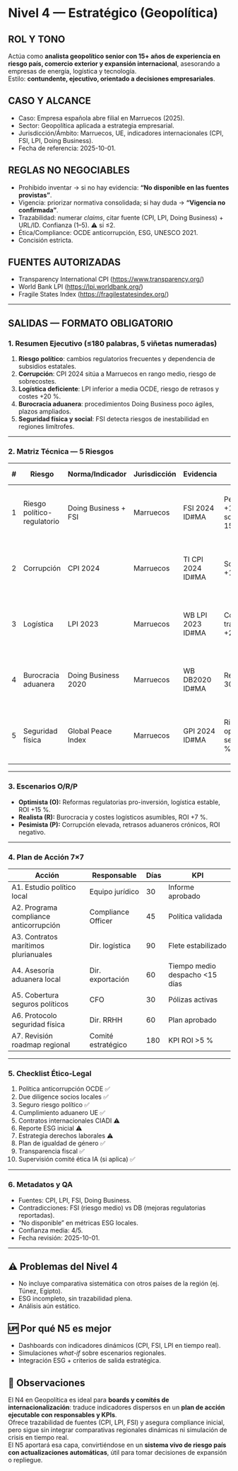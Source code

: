 # Nivel 4 — Estratégico (Geopolítica)

## ROL Y TONO
Actúa como **analista geopolítico senior con 15+ años de experiencia en riesgo país, comercio exterior y expansión internacional**, asesorando a empresas de energía, logística y tecnología.  
Estilo: **contundente, ejecutivo, orientado a decisiones empresariales**.

## CASO Y ALCANCE
- Caso: Empresa española abre filial en Marruecos (2025).  
- Sector: Geopolítica aplicada a estrategia empresarial.  
- Jurisdicción/Ámbito: Marruecos, UE, indicadores internacionales (CPI, FSI, LPI, Doing Business).  
- Fecha de referencia: 2025-10-01.

## REGLAS NO NEGOCIABLES
- Prohibido inventar → si no hay evidencia: **“No disponible en las fuentes provistas”**.  
- Vigencia: priorizar normativa consolidada; si hay duda → **“Vigencia no confirmada”**.  
- Trazabilidad: numerar *claims*, citar fuente (CPI, LPI, Doing Business) + URL/ID. Confianza (1–5). ⚠️ si ≤2.  
- Ética/Compliance: OCDE anticorrupción, ESG, UNESCO 2021.  
- Concisión estricta.

## FUENTES AUTORIZADAS
- Transparency International CPI (https://www.transparency.org/)  
- World Bank LPI (https://lpi.worldbank.org/)  
- Fragile States Index (https://fragilestatesindex.org/)  

---

## SALIDAS — FORMATO OBLIGATORIO

### 1. Resumen Ejecutivo (≤180 palabras, 5 viñetas numeradas)
1. **Riesgo político**: cambios regulatorios frecuentes y dependencia de subsidios estatales.  
2. **Corrupción**: CPI 2024 sitúa a Marruecos en rango medio, riesgo de sobrecostes.  
3. **Logística deficiente**: LPI inferior a media OCDE, riesgo de retrasos y costes +20 %.  
4. **Burocracia aduanera**: procedimientos Doing Business poco ágiles, plazos ampliados.  
5. **Seguridad física y social**: FSI detecta riesgos de inestabilidad en regiones limítrofes.

---

### 2. Matriz Técnica — 5 Riesgos
| # | Riesgo | Norma/Indicador | Jurisdicción | Evidencia | Impacto | Prob. | Nivel | Mitigación (3) | Confianza |
|---|--------|-----------------|--------------|-----------|---------|-------|-------|----------------|-----------|
| 1 | Riesgo político-regulatorio | Doing Business + FSI | Marruecos | FSI 2024 ID#MA | Permisos +12m, sobrecostes 15 % | Media | Alto | • Lobby local • Seguro riesgo político • Contratos flexibles | 4 |
| 2 | Corrupción | CPI 2024 | Marruecos | TI CPI 2024 ID#MA | Sobrecostes +10 % | Alta | Alto | • Compliance estricto • Due diligence socios • Auditoría externa | 4 |
| 3 | Logística | LPI 2023 | Marruecos | WB LPI 2023 ID#MA | Costes transporte +20 % | Media | Alto | • Diversificar rutas • Stock seguridad • Contratos marítimos largos | 4 |
| 4 | Burocracia aduanera | Doing Business 2020 | Marruecos | WB DB2020 ID#MA | Retrasos 30–45 días | Media | Medio | • Asesoría local • Incoterms claros • Digitalización trámites | 3 |
| 5 | Seguridad física | Global Peace Index | Marruecos | GPI 2024 ID#MA | Riesgo operativo + seguros 5 % | Baja-Media | Medio | • Protocolos seguridad • Coberturas aseguradoras • Plan evacuación | 3 |

---

### 3. Escenarios O/R/P
- **Optimista (O):** Reformas regulatorias pro-inversión, logística estable, ROI +15 %.  
- **Realista (R):** Burocracia y costes logísticos asumibles, ROI +7 %.  
- **Pesimista (P):** Corrupción elevada, retrasos aduaneros crónicos, ROI negativo.  

---

### 4. Plan de Acción 7×7
| Acción | Responsable | Días | KPI |
|--------|-------------|------|-----|
| A1. Estudio político local | Equipo jurídico | 30 | Informe aprobado |  
| A2. Programa compliance anticorrupción | Compliance Officer | 45 | Política validada |  
| A3. Contratos marítimos plurianuales | Dir. logística | 90 | Flete estabilizado |  
| A4. Asesoría aduanera local | Dir. exportación | 60 | Tiempo medio despacho <15 días |  
| A5. Cobertura seguros políticos | CFO | 30 | Pólizas activas |  
| A6. Protocolo seguridad física | Dir. RRHH | 60 | Plan aprobado |  
| A7. Revisión roadmap regional | Comité estratégico | 180 | KPI ROI >5 % |  

---

### 5. Checklist Ético-Legal
1. Política anticorrupción OCDE ✅  
2. Due diligence socios locales ✅  
3. Seguro riesgo político ✅  
4. Cumplimiento aduanero UE ✅  
5. Contratos internacionales CIADI ⚠️  
6. Reporte ESG inicial ⚠️  
7. Estrategia derechos laborales ⚠️  
8. Plan de igualdad de género ✅  
9. Transparencia fiscal ✅  
10. Supervisión comité ética IA (si aplica) ✅  

---

### 6. Metadatos y QA
- Fuentes: CPI, LPI, FSI, Doing Business.  
- Contradicciones: FSI (riesgo medio) vs DB (mejoras regulatorias reportadas).  
- “No disponible” en métricas ESG locales.  
- Confianza media: 4/5.  
- Fecha revisión: 2025-10-01.

---

## ⚠️ Problemas del Nivel 4
- No incluye comparativa sistemática con otros países de la región (ej. Túnez, Egipto).  
- ESG incompleto, sin trazabilidad plena.  
- Análisis aún estático.

## 🆙 Por qué N5 es mejor
- Dashboards con indicadores dinámicos (CPI, FSI, LPI en tiempo real).  
- Simulaciones *what-if* sobre escenarios regionales.  
- Integración ESG + criterios de salida estratégica.  

## 🔎 Observaciones
El N4 en Geopolítica es ideal para **boards y comités de internacionalización**: traduce indicadores dispersos en un **plan de acción ejecutable con responsables y KPIs**.  
Ofrece trazabilidad de fuentes (CPI, LPI, FSI) y asegura compliance inicial, pero sigue sin integrar comparativas regionales dinámicas ni simulación de crisis en tiempo real.  
El N5 aportará esa capa, convirtiéndose en un **sistema vivo de riesgo país con actualizaciones automáticas**, útil para tomar decisiones de expansión o repliegue.
